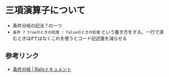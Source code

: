 # 三項演算子について
  - 条件分岐の記法？の一つ
  - `条件 ? trueのときの処理 : falseのときの処理` という書き方をする。一行で済むときはifではなくこれを使うとコード記述量を減らせる

## 参考リンク
  - [条件分岐 | Railsドキュメント](https://railsdoc.com/page/conditional_branch)